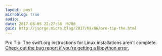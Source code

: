 ```yaml
---
layout: post
microblog: true
audio: 
date: 2017-08-05 22:27:50 -0700
guid: http://jsorge.micro.blog/2017/08/06/pro-tip-the.html
---
```

Pro Tip: The swift.org instructions for Linux installations aren't complete. [Check out the bug report if you're getting a libpython error.](https://bugs.swift.org/browse/SR-2743)
